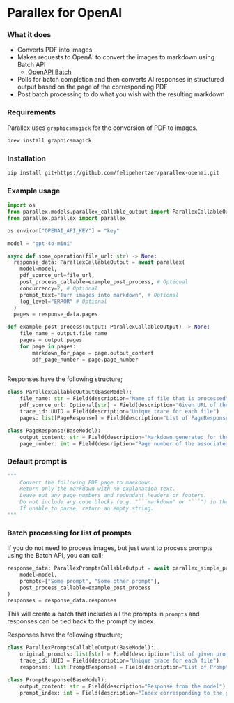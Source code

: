 # Parallex for OpenAI

### What it does
- Converts PDF into images
- Makes requests to OpenAI to convert the images to markdown using Batch API
  - [OpenAPI Batch](https://platform.openai.com/docs/guides/batch)
- Polls for batch completion and then converts AI responses in structured output based on the page of the corresponding PDF
- Post batch processing to do what you wish with the resulting markdown

### Requirements
Parallex uses `graphicsmagick` for the conversion of PDF to images. 
```bash
brew install graphicsmagick
```

### Installation
```bash
pip install git+https://github.com/felipehertzer/parallex-openai.git
```

### Example usage
```python
import os
from parallex.models.parallex_callable_output import ParallexCallableOutput
from parallex.parallex import parallex

os.environ["OPENAI_API_KEY"] = "key"

model = "gpt-4o-mini"

async def some_operation(file_url: str) -> None:
  response_data: ParallexCallableOutput = await parallex(
    model=model,
    pdf_source_url=file_url,
    post_process_callable=example_post_process, # Optional
    concurrency=2, # Optional
    prompt_text="Turn images into markdown", # Optional
    log_level="ERROR" # Optional
  )
  pages = response_data.pages

def example_post_process(output: ParallexCallableOutput) -> None:
    file_name = output.file_name
    pages = output.pages
    for page in pages:
        markdown_for_page = page.output_content
        pdf_page_number = page.page_number
        
```

Responses have the following structure;
```python
class ParallexCallableOutput(BaseModel):
    file_name: str = Field(description="Name of file that is processed")
    pdf_source_url: Optional[str] = Field(description="Given URL of the source of output")
    trace_id: UUID = Field(description="Unique trace for each file")
    pages: list[PageResponse] = Field(description="List of PageResponse objects")

class PageResponse(BaseModel):
    output_content: str = Field(description="Markdown generated for the page")
    page_number: int = Field(description="Page number of the associated PDF")
```

### Default prompt is 
```python
"""
    Convert the following PDF page to markdown.
    Return only the markdown with no explanation text.
    Leave out any page numbers and redundant headers or footers.
    Do not include any code blocks (e.g. "```markdown" or "```") in the response.
    If unable to parse, return an empty string.
"""
```

### Batch processing for list of prompts
If you do not need to process images, but just want to process prompts using the Batch API,
you can call;
```python
response_data: ParallexPromptsCallableOutput = await parallex_simple_prompts(
    model=model,
    prompts=["Some prompt", "Some other prompt"],
    post_process_callable=example_post_process
)
responses = response_data.responses
```
This will create a batch that includes all the prompts in `prompts` and responses can be tied back to the prompt by index.

Responses have the following structure;
```python
class ParallexPromptsCallableOutput(BaseModel):
    original_prompts: list[str] = Field(description="List of given prompts")
    trace_id: UUID = Field(description="Unique trace for each file")
    responses: list[PromptResponse] = Field(description="List of PromptResponse objects")

class PromptResponse(BaseModel):
    output_content: str = Field(description="Response from the model")
    prompt_index: int = Field(description="Index corresponding to the given prompts")
```
